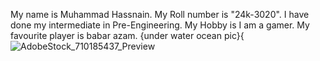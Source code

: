 My name is Muhammad Hassnain.
My Roll number is "24k-3020".
I have done my intermediate in Pre-Engineering.
My Hobby is I am a gamer. 
My favourite player is babar azam. 
{under water ocean pic}{![AdobeStock_710185437_Preview](https://github.com/user-attachments/assets/a076d684-d840-4276-9644-930d8aec6888)
